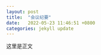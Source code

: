 ```yaml
---
layout: post
title:  "会议纪要"
date:   2022-05-23 11:46:51 +0800
categories: jekyll update
---
```

这里是正文
